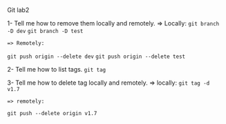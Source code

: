 Git lab2

1- Tell me how to remove them locally and remotely.
    => Locally:
        `git branch -D dev`
        `git branch -D test`

    => Remotely:
`git push origin --delete dev`
`git push origin --delete test`

2- Tell me how to list tags.
    `git tag`

3- Tell me how to delete tag locally and remotely.
    => locally:
        `git tag -d v1.7`

    => remotely:
`git push --delete origin v1.7`